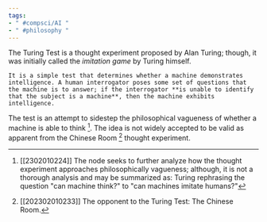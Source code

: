 ```yaml
---
tags:
- " #compsci/AI "
- " #philosophy "
---
```


The Turing Test is a thought experiment proposed by Alan Turing; though, it was initially called the *imitation game* by Turing himself. <!--SR:!2025-01-26,519,330-->

```ad-abstract
It is a simple test that determines whether a machine demonstrates intelligence. A human interrogator poses some set of questions that the machine is to answer; if the interrogator **is unable to identify that the subject is a machine**, then the machine exhibits intelligence.
```

The test is an attempt to sidestep the philosophical vagueness of whether a machine is able to think [^1]. The idea is not widely accepted to be valid as apparent from the Chinese Room [^2] thought experiment.

[^1]: [[2302010224]] The node seeks to further analyze how the thought experiment approaches philosophically vagueness; although, it is not a thorough analysis and may be summarized as: Turing rephrasing the question "can machine think?" to "can machines imitate humans?"
[^2]: [[202302010233]] The opponent to the Turing Test: The Chinese Room.